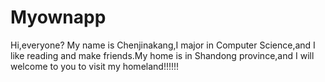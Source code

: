 # Myownapp
Hi,everyone?
My name is Chenjinakang,I major in Computer Science,and I like reading
and make friends.My home is in Shandong province,and I will welcome to you to visit my homeland!!!!!!
